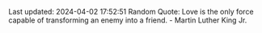 Last updated: 2024-04-02 17:52:51
Random Quote: Love is the only force capable of transforming an enemy into a friend. - Martin Luther King Jr.